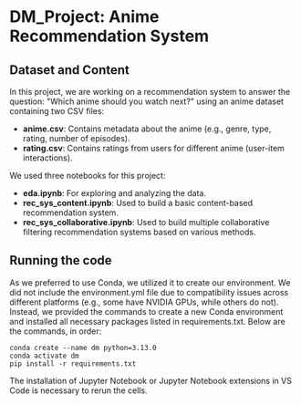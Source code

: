 # DM_Project: Anime Recommendation System

## Dataset and Content

In this project, we are working on a recommendation system to answer the question: "Which anime should you watch next?" using an anime dataset containing two CSV files:

- **anime.csv**: Contains metadata about the anime (e.g., genre, type, rating, number of episodes).
- **rating.csv**: Contains ratings from users for different anime (user-item interactions).

We used three notebooks for this project:

- **eda.ipynb**: For exploring and analyzing the data.
- **rec_sys_content.ipynb**: Used to build a basic content-based recommendation system.
- **rec_sys_collaborative.ipynb**: Used to build multiple collaborative filtering recommendation systems based on various methods.

## Running the code
As we preferred to use Conda, we utilized it to create our environment. We did not include the environment.yml file due to compatibility issues across different platforms (e.g., some have NVIDIA GPUs, while others do not). Instead, we provided the commands to create a new Conda environment and installed all necessary packages listed in requirements.txt. Below are the commands, in order:

```
conda create --name dm python=3.13.0
conda activate dm
pip install -r requirements.txt
```

The installation of Jupyter Notebook or Jupyter Notebook extensions in VS Code is necessary to rerun the cells.